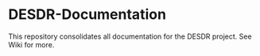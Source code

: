 # DESDR-Documentation

This repository consolidates all documentation for the DESDR project. See Wiki for more. 
